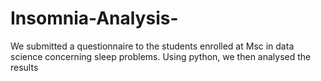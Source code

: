# Insomnia-Analysis-
We submitted a questionnaire to the students enrolled at Msc in data science concerning sleep problems. Using python, we then analysed the results 

